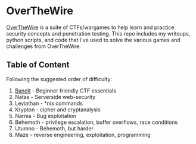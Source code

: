 # OverTheWire
[OverTheWire](https://overthewire.org/wargames/) is a suite of CTFs/wargames to help learn and practice security concepts and penetration testing. This repo includes my writeups, python scripts, and code that I've used to solve the various games and challenges from OverTheWire.

## Table of Content
Following the suggested order of difficulty:

1. [Bandit](https://github.com/odacavo/overthewire/tree/main/0_bandit) - Beginner friendly CTF essentials
2. Natas - Serverside web-security
3. Leviathan - *nix commands
4. Krypton - cipher and cryptanalysis
5. Narnia - Bug exploitation
6. Behemoth - privilege escalation, buffer overflows, race conditions
7. Utumno - Behemoth, but harder
8. Maze - reverse engineering, exploitation, programming
